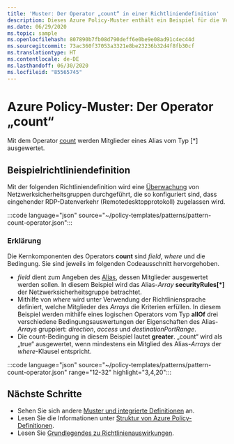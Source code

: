 ```yaml
---
title: 'Muster: Der Operator „count“ in einer Richtliniendefinition'
description: Dieses Azure Policy-Muster enthält ein Beispiel für die Verwendung des Operators „count“ in einer Richtliniendefinition.
ms.date: 06/29/2020
ms.topic: sample
ms.openlocfilehash: 807890b7fb08d790deff6e0be9e08ad91c4ec44d
ms.sourcegitcommit: 73ac360f37053a3321e8be23236b32d4f8fb30cf
ms.translationtype: HT
ms.contentlocale: de-DE
ms.lasthandoff: 06/30/2020
ms.locfileid: "85565745"
---
```

# <a name="azure-policy-pattern-the-count-operator"></a>Azure Policy-Muster: Der Operator „count“

Mit dem Operator [count](../concepts/definition-structure.md#count) werden Mitglieder eines Alias vom Typ \[\*\] ausgewertet.

## <a name="sample-policy-definition"></a>Beispielrichtliniendefinition

Mit der folgenden Richtliniendefinition wird eine [Überwachung](../concepts/effects.md#audit) von Netzwerksicherheitsgruppen durchgeführt, die so konfiguriert sind, dass eingehender RDP-Datenverkehr (Remotedesktopprotokoll) zugelassen wird.

:::code language="json" source="~/policy-templates/patterns/pattern-count-operator.json":::

### <a name="explanation"></a>Erklärung

Die Kernkomponenten des Operators **count** sind _field_, _where_ und die Bedingung. Sie sind jeweils im folgenden Codeausschnitt hervorgehoben.

- _field_ dient zum Angeben des [Alias](../concepts/definition-structure.md#aliases), dessen Mitglieder ausgewertet werden sollen. In diesem Beispiel wird das Alias-_Array_ **securityRules\[\*\]** der Netzwerksicherheitsgruppe betrachtet.
- Mithilfe von _where_ wird unter Verwendung der Richtliniensprache definiert, welche Mitglieder des _Arrays_ die Kriterien erfüllen. In diesem Beispiel werden mithilfe eines logischen Operators vom Typ **allOf** drei verschiedene Bedingungsauswertungen der Eigenschaften des Alias-_Arrays_ gruppiert: _direction_, _access_ und _destinationPortRange_.
- Die count-Bedingung in diesem Beispiel lautet **greater**. „count“ wird als „true“ ausgewertet, wenn mindestens ein Mitglied des Alias-_Arrays_ der _where_-Klausel entspricht.

:::code language="json" source="~/policy-templates/patterns/pattern-count-operator.json" range="12-32" highlight="3,4,20":::

## <a name="next-steps"></a>Nächste Schritte

- Sehen Sie sich andere [Muster und integrierte Definitionen](./index.md) an.
- Lesen Sie die Informationen unter [Struktur von Azure Policy-Definitionen](../concepts/definition-structure.md).
- Lesen Sie [Grundlegendes zu Richtlinienauswirkungen](../concepts/effects.md).
